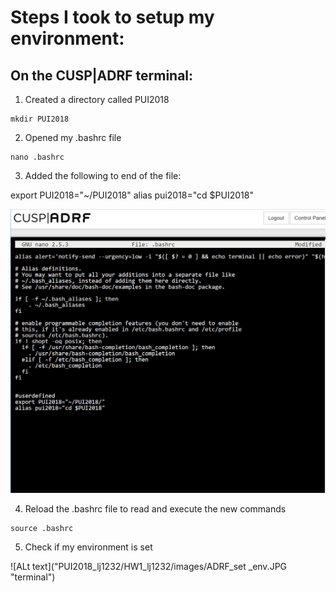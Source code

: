 # Steps I took to setup my environment:

## On the CUSP|ADRF terminal:

1. Created a directory called PUI2018
```
mkdir PUI2018
```
2. Opened my .bashrc file
```
nano .bashrc
```
3. Added the following to end of the file:

export PUI2018="~/PUI2018"
alias pui2018="cd $PUI2018"

![ALt text](../HW1_lj1232/images/ADRF_ljaber_.bashrc.jpg ".bashrc file")

4. Reload the .bashrc file to read and execute the new commands

```
source .bashrc
```
5. Check if my environment is set

![ALt text]("PUI2018_lj1232/HW1_lj1232/images/ADRF_set _env.JPG "terminal")

      
    
